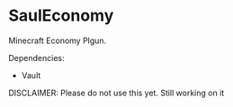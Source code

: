 # SaulEconomy
Minecraft Economy Plgun.

Dependencies:
- Vault

DISCLAIMER: Please do not use this yet. Still working on it
